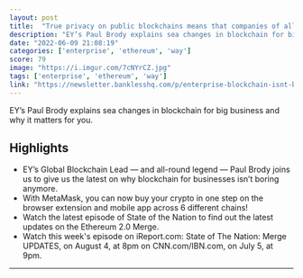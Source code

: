 ```yaml
---
layout: post
title:  "True privacy on public blockchains means that companies of all sizes can interact on a level playing field. It means you can move money and assets and have complex agreements, and the only company that gets to monetize your data is your own."
description: "EY’s Paul Brody explains sea changes in blockchain for big business and why it matters for you."
date: "2022-06-09 21:08:19"
categories: ['enterprise', 'ethereum', 'way']
score: 79
image: "https://i.imgur.com/7cNYrCZ.jpg"
tags: ['enterprise', 'ethereum', 'way']
link: "https://newsletter.banklesshq.com/p/enterprise-blockchain-isnt-boring"
---
```


EY’s Paul Brody explains sea changes in blockchain for big business and why it matters for you.

## Highlights

- EY’s Global Blockchain Lead — and all-round legend — Paul Brody joins us to give us the latest on why blockchain for businesses isn’t boring anymore.
- With MetaMask, you can now buy your crypto in one step on the browser extension and mobile app across 6 different chains!
- Watch the latest episode of State of the Nation to find out the latest updates on the Ethereum 2.0 Merge.
- Watch this week's episode on iReport.com: State of The Nation: Merge UPDATES, on August 4, at 8pm on CNN.com/IBN.com, on July 5, at 9pm.

---
